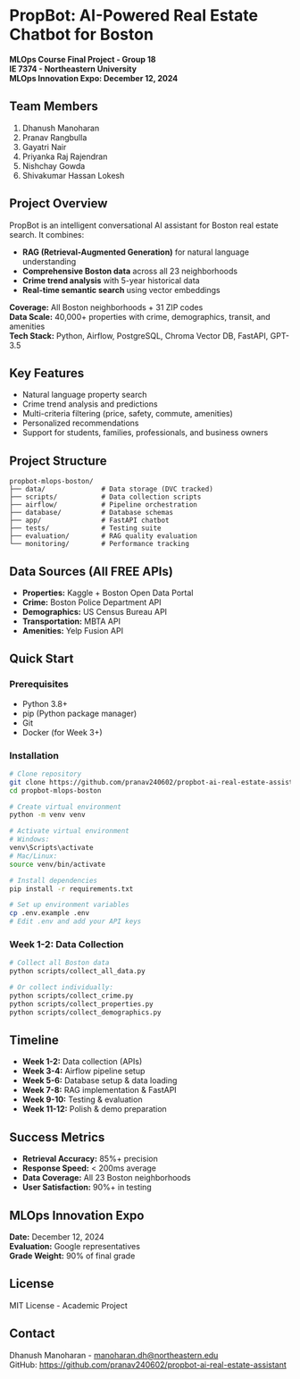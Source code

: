 # PropBot: AI-Powered Real Estate Chatbot for Boston

**MLOps Course Final Project - Group 18**  
**IE 7374 - Northeastern University**  
**MLOps Innovation Expo: December 12, 2024**

##  Team Members
1. Dhanush Manoharan
2. Pranav Rangbulla
3. Gayatri Nair
4. Priyanka Raj Rajendran
5. Nishchay Gowda
6. Shivakumar Hassan Lokesh

##  Project Overview
PropBot is an intelligent conversational AI assistant for Boston real estate search. It combines:
- **RAG (Retrieval-Augmented Generation)** for natural language understanding
- **Comprehensive Boston data** across all 23 neighborhoods
- **Crime trend analysis** with 5-year historical data
- **Real-time semantic search** using vector embeddings

**Coverage:** All Boston neighborhoods + 31 ZIP codes  
**Data Scale:** 40,000+ properties with crime, demographics, transit, and amenities  
**Tech Stack:** Python, Airflow, PostgreSQL, Chroma Vector DB, FastAPI, GPT-3.5

##  Key Features
- Natural language property search
- Crime trend analysis and predictions
- Multi-criteria filtering (price, safety, commute, amenities)
- Personalized recommendations
- Support for students, families, professionals, and business owners

##  Project Structure
```
propbot-mlops-boston/
├── data/              # Data storage (DVC tracked)
├── scripts/           # Data collection scripts
├── airflow/           # Pipeline orchestration
├── database/          # Database schemas
├── app/               # FastAPI chatbot
├── tests/             # Testing suite
├── evaluation/        # RAG quality evaluation
└── monitoring/        # Performance tracking
```

##  Data Sources (All FREE APIs)
- **Properties:** Kaggle + Boston Open Data Portal
- **Crime:** Boston Police Department API
- **Demographics:** US Census Bureau API
- **Transportation:** MBTA API
- **Amenities:** Yelp Fusion API

##  Quick Start

### Prerequisites
- Python 3.8+
- pip (Python package manager)
- Git
- Docker (for Week 3+)

### Installation
```bash
# Clone repository
git clone https://github.com/pranav240602/propbot-ai-real-estate-assistant.git
cd propbot-mlops-boston

# Create virtual environment
python -m venv venv

# Activate virtual environment
# Windows:
venv\Scripts\activate
# Mac/Linux:
source venv/bin/activate

# Install dependencies
pip install -r requirements.txt

# Set up environment variables
cp .env.example .env
# Edit .env and add your API keys
```

### Week 1-2: Data Collection
```bash
# Collect all Boston data
python scripts/collect_all_data.py

# Or collect individually:
python scripts/collect_crime.py
python scripts/collect_properties.py
python scripts/collect_demographics.py
```

##  Timeline
- **Week 1-2:** Data collection (APIs)
- **Week 3-4:** Airflow pipeline setup
- **Week 5-6:** Database setup & data loading
- **Week 7-8:** RAG implementation & FastAPI
- **Week 9-10:** Testing & evaluation
- **Week 11-12:** Polish & demo preparation

##  Success Metrics
- **Retrieval Accuracy:** 85%+ precision
- **Response Speed:** < 200ms average
- **Data Coverage:** All 23 Boston neighborhoods
- **User Satisfaction:** 90%+ in testing

##  MLOps Innovation Expo
**Date:** December 12, 2024  
**Evaluation:** Google representatives  
**Grade Weight:** 90% of final grade

##  License
MIT License - Academic Project

##  Contact
Dhanush Manoharan - manoharan.dh@northeastern.edu  
GitHub: https://github.com/pranav240602/propbot-ai-real-estate-assistant
```

